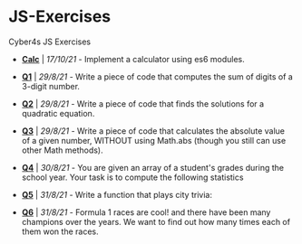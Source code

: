 # JS-Exercises

Cyber4s JS Exercises

- **[Calc](./calc/README.md)** | _17/10/21_ - Implement a calculator using es6 modules.

- **[Q1](./q1)** | _29/8/21_ - Write a piece of code that computes the sum of digits of a 3-digit number.

- **[Q2](./q2)** | _29/8/21_ - Write a piece of code that finds the solutions for a quadratic equation.

- **[Q3](./q3)** | _29/8/21_ - Write a piece of code that calculates the absolute value of a given number, WITHOUT using Math.abs (though you still can use other Math methods).

- **[Q4](./q4)** | _30/8/21_ - You are given an array of a student's grades during the school year. Your task is to compute the following statistics

- **[Q5](./q5)** | _31/8/21_ - Write a function that plays city trivia:

- **[Q6](./q6)** | _31/8/21_ - Formula 1 races are cool! and there have been many champions over the years.
  We want to find out how many times each of them won the races.
